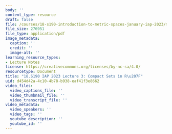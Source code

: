 ```yaml
---
body: ''
content_type: resource
draft: false
file: /courses/18-s190-introduction-to-metric-spaces-january-iap-2023/mit18_s190iap23_lec3.pdf
file_size: 276951
file_type: application/pdf
image_metadata:
  caption: ''
  credit: ''
  image-alt: ''
learning_resource_types:
- Lecture Notes
license: https://creativecommons.org/licenses/by-nc-sa/4.0/
resourcetype: Document
title: "18.S190 IAP 2023 Lecture 3: Compact Sets in R\u207F"
uid: d454d42a-4c10-4b78-b938-eaf41f3e8662
video_files:
  video_captions_file: ''
  video_thumbnail_file: ''
  video_transcript_file: ''
video_metadata:
  video_speakers: ''
  video_tags: ''
  youtube_description: ''
  youtube_id: ''
---
```


